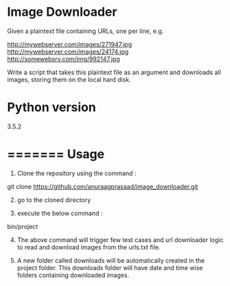 Image Downloader
================

Given a plaintext file containing URLs, one per line, e.g.
 
http://mywebserver.com/images/271947.jpg
http://mywebserver.com/images/24174.jpg
http://somewebsrv.com/img/992147.jpg
 
Write a script that takes this plaintext file as an argument and downloads all images, storing them on the local hard disk.


Python version
==============
3.5.2

=======
Usage 
=======

1. Clone the repository using the command :

git clone https://github.com/anuraagprasaad/image_downloader.git

2. go to the cloned directory 

3. execute the below command :

bin/project

4. The above command will trigger few test cases and url downloader logic to read and download images from the urls.txt file.

5. A new folder called downloads will be automatically created in the project folder. This downloads folder will have date and time wise folders containing downloaded images.
